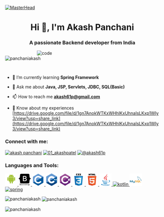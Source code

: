 [![MasterHead](https://media.licdn.com/dms/image/C5616AQHcTmLPY62S5g/profile-displaybackgroundimage-shrink_200_800/0/1597757303630?e=2147483647&v=beta&t=_12-uirb88imnutsaQCHbeHKcA_HZnZnSGyqqBhshD0)](https://rishavchanda.io)
<h1 align="center">Hi 👋, I'm Akash Panchani</h1>
<h3 align="center">A passionate Backend developer from India</h3>
<img align="right" alt="code" width="400" src="https://cdn.dribbble.com/users/1162077/screenshots/3848914/programmer.gif">

<p align="left"> <img src="https://komarev.com/ghpvc/?username=panchaniakash&label=Profile%20views&color=0e75b6&style=flat" alt="panchaniakash" /> </p>

<p align="left"> <a href="https://twitter.com/" target="blank"><img src="https://img.shields.io/twitter/follow/?logo=twitter&style=for-the-badge" alt="" /></a> </p>

- 🌱 I’m currently learning **Spring Framework**

- 💬 Ask me about **Java, JSP, Servlets, JDBC, SQL(Basic)**

- 📫 How to reach me **akash61p@gmail.com**

- 📄 Know about my experiences [https://drive.google.com/file/d/1gn7AnokWTKxWHhlKxUhnaIsLKxp1WIy3/view?usp=share_link](https://drive.google.com/file/d/1gn7AnokWTKxWHhlKxUhnaIsLKxp1WIy3/view?usp=share_link)

<h3 align="left">Connect with me:</h3>
<p align="left">
<a href="https://linkedin.com/in/akash panchani" target="blank"><img align="center" src="https://raw.githubusercontent.com/rahuldkjain/github-profile-readme-generator/master/src/images/icons/Social/linked-in-alt.svg" alt="akash panchani" height="30" width="40" /></a>
<a href="https://instagram.com/01_akashpatel" target="blank"><img align="center" src="https://raw.githubusercontent.com/rahuldkjain/github-profile-readme-generator/master/src/images/icons/Social/instagram.svg" alt="01_akashpatel" height="30" width="40" /></a>
<a href="https://www.hackerrank.com/@akash61p" target="blank"><img align="center" src="https://raw.githubusercontent.com/rahuldkjain/github-profile-readme-generator/master/src/images/icons/Social/hackerrank.svg" alt="@akash61p" height="30" width="40" /></a>
</p>

<h3 align="left">Languages and Tools:</h3>
<p align="left"> <a href="https://developer.android.com" target="_blank" rel="noreferrer"> <img src="https://raw.githubusercontent.com/devicons/devicon/master/icons/android/android-original-wordmark.svg" alt="android" width="40" height="40"/> </a> <a href="https://getbootstrap.com" target="_blank" rel="noreferrer"> <img src="https://raw.githubusercontent.com/devicons/devicon/master/icons/bootstrap/bootstrap-plain-wordmark.svg" alt="bootstrap" width="40" height="40"/> </a> <a href="https://www.cprogramming.com/" target="_blank" rel="noreferrer"> <img src="https://raw.githubusercontent.com/devicons/devicon/master/icons/c/c-original.svg" alt="c" width="40" height="40"/> </a> <a href="https://www.w3schools.com/cpp/" target="_blank" rel="noreferrer"> <img src="https://raw.githubusercontent.com/devicons/devicon/master/icons/cplusplus/cplusplus-original.svg" alt="cplusplus" width="40" height="40"/> </a> <a href="https://www.w3schools.com/cs/" target="_blank" rel="noreferrer"> <img src="https://raw.githubusercontent.com/devicons/devicon/master/icons/csharp/csharp-original.svg" alt="csharp" width="40" height="40"/> </a> <a href="https://www.w3schools.com/css/" target="_blank" rel="noreferrer"> <img src="https://raw.githubusercontent.com/devicons/devicon/master/icons/css3/css3-original-wordmark.svg" alt="css3" width="40" height="40"/> </a> <a href="https://www.w3.org/html/" target="_blank" rel="noreferrer"> <img src="https://raw.githubusercontent.com/devicons/devicon/master/icons/html5/html5-original-wordmark.svg" alt="html5" width="40" height="40"/> </a> <a href="https://www.java.com" target="_blank" rel="noreferrer"> <img src="https://raw.githubusercontent.com/devicons/devicon/master/icons/java/java-original.svg" alt="java" width="40" height="40"/> </a> <a href="https://kotlinlang.org" target="_blank" rel="noreferrer"> <img src="https://www.vectorlogo.zone/logos/kotlinlang/kotlinlang-icon.svg" alt="kotlin" width="40" height="40"/> </a> <a href="https://www.mysql.com/" target="_blank" rel="noreferrer"> <img src="https://raw.githubusercontent.com/devicons/devicon/master/icons/mysql/mysql-original-wordmark.svg" alt="mysql" width="40" height="40"/> </a> <a href="https://spring.io/" target="_blank" rel="noreferrer"> <img src="https://www.vectorlogo.zone/logos/springio/springio-icon.svg" alt="spring" width="40" height="40"/> </a> </p>

<p><img align="left" src="https://github-readme-stats.vercel.app/api/top-langs?username=panchaniakash&show_icons=true&locale=en&layout=compact" alt="panchaniakash" /></p>

<p>&nbsp;<img align="center" src="https://github-readme-stats.vercel.app/api?username=panchaniakash&show_icons=true&locale=en" alt="panchaniakash" /></p>

<p><img align="center" src="https://github-readme-streak-stats.herokuapp.com/?user=panchaniakash&" alt="panchaniakash" /></p>
